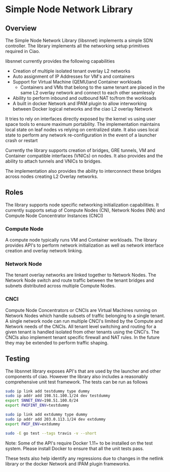 # Simple Node Network Library #

## Overview ##

The Simple Node Network Library (libsnnet) implements a simple SDN controller.
The library implements all the networking setup primitives required in Ciao.

libsnnet currently provides the following capabilities
- Creation of multiple isolated tenant overlay L2 networks
- Auto assignment of IP Addresses for VM's and containers
- Support for Virtual Machine (QEMU)and Container workloads
    - Containers and VMs that belong to the same tenant are placed in the 
      same L2 overlay network and connect to each other seamlessly
- Ability to perform inbound and outbound NAT to/from the workloads
- A built in docker Network and IPAM plugin to allow interworking between 
  Docker logical networks and the ciao L2 overlay Network

It tries to rely on interfaces directly exposed by the kernel vs using user
space tools to ensure maximum portability. The implementation maintains local 
state on leaf nodes vs relying on centralized state. It also uses local state to
perform any network re-configuration in the event of a launcher crash or restart

Currently the library supports creation of bridges, GRE tunnels, VM and Container
compatible interfaces (VNICs) on nodes. It also provides and the ability to
attach tunnels and VNICs to bridges.

The implementation also provides the ability to interconnect these bridges
across nodes creating L2 Overlay networks.

## Roles ##

The library supports node specific networking initialization capabilities.
It currently supports setup of Compute Nodes (CN), Network Nodes (NN) and
Compute Node Concentrator Instances (CNCI)

### Compute Node ###

A compute node typically runs VM and Container workloads. The library provides
API's to perform network initialization as well as network interface creation
and overlay network linking.

### Network Node ###

The tenant overlay networks are linked together to Network Nodes. The Network
Node switch and route traffic between the tenant bridges and subnets distributed
across multiple Compute Nodes.

### CNCI ###

Compute Node Concentrators or CNCIs are Virtual Machines running on
Network Nodes which handle subsets of traffic belonging to a single tenant.
A single network node can run multiple CNCI's limited by the Compute and
Network needs of the CNCIs. All tenant level switching and routing for
a given tenant is handled isolated from other tenants using the CNCI's.
The CNCIs also implement tenant specific firewall and NAT rules. In the future
they may be extended to perform traffic shaping.

## Testing ##
The libsnnet library exposes API's that are used by the launcher and other
components of ciao. However the library also includes a reasonably comprehensive
unit test framework. The tests can be run as follows

```bash
sudo ip link add testdummy type dummy
sudo ip addr add 198.51.100.1/24 dev testdummy
export SNNET_ENV=198.51.100.0/24
export FWIFINT_ENV=testdummy

sudo ip link add extdummy type dummy
sudo ip addr add 203.0.113.1/24 dev extdummy
export FWIF_ENV=extdummy

sudo -E go test --tags travis -v --short
```

Note: Some of the API's require Docker 1.11+ to be installed on the test system.
Please install Docker to ensure that all the unit tests pass.

These tests also help identify any regressions due to changes in the netlink 
library or the docker Network and IPAM plugin frameworks.
